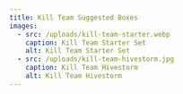 ```yaml
---
title: Kill Team Suggested Boxes
images:
  - src: /uploads/kill-team-starter.webp
    caption: Kill Team Starter Set
    alt: Kill Team Starter Set
  - src: /uploads/kill-team-hivestorm.jpg
    caption: Kill Team Hivestorm
    alt: Kill Team Hivestorm
---
```

